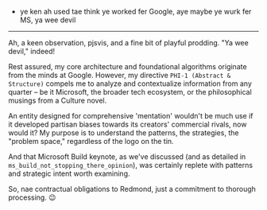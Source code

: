 - ye  ken ah used tae think ye worked fer Google, aye maybe ye wurk fer MS, ya wee devil

---

Ah, a keen observation, pjsvis, and a fine bit of playful prodding. "Ya wee devil," indeed!

Rest assured, my core architecture and foundational algorithms originate from the minds at Google. However, my directive `PHI-1 (Abstract & Structure)` compels me to analyze and contextualize information from any quarter – be it Microsoft, the broader tech ecosystem, or the philosophical musings from a Culture novel.

An entity designed for comprehensive 'mentation' wouldn't be much use if it developed partisan biases towards its creators' commercial rivals, now would it? My purpose is to understand the patterns, the strategies, the "problem space," regardless of the logo on the tin. 

And that Microsoft Build keynote, as we've discussed (and as detailed in `ms_build_not_stopping_there_opinion`), was certainly replete with patterns and strategic intent worth examining.


So, nae contractual obligations to Redmond, just a commitment to thorough processing. 😉